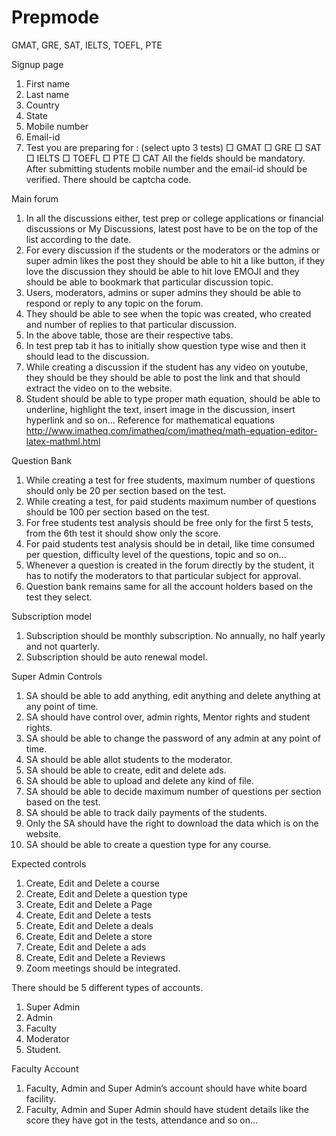 # Prepmode
GMAT, GRE, SAT, IELTS, TOEFL, PTE

Signup page
1.	First name
2.	Last name
3.	Country
4.	State
5.	Mobile number
6.	Email-id
7.	Test you are preparing for : (select upto 3 tests)
□	GMAT
□	GRE
□	SAT
□	IELTS
□	TOEFL
□	PTE
□	CAT
All the fields should be mandatory. 
After submitting students mobile number and the email-id should be verified. 
There should be captcha code.

Main forum
1.	In all the discussions either, test prep or college applications or financial discussions or My Discussions, latest post have to be on the top of the list according to the date.
2.	For every discussion if the students or the moderators or the admins or super admin likes the post they should be able to hit a like button, if they love the discussion they should be able to hit love EMOJI and they should be able to bookmark that particular discussion topic.
3.	Users, moderators, admins or super admins they should be able to respond or reply to any topic on the forum.
4.	They should be able to see when the topic was created, who created and number of replies to that particular discussion.
5.	In the above table, those are their respective tabs.
6.	In test prep tab it has to initially show question type wise and then it should lead to the discussion.
7.	While creating a discussion if the student has any video on youtube, they should be they should be able to post the link and that should extract the video on to the website.
8.	Student should be able to type proper math equation, should be able to underline, highlight the text, insert image in the discussion, insert hyperlink and so on... Reference for mathematical equations
http://www.imatheq.com/imatheq/com/imatheq/math-equation-editor-latex-mathml.html


Question Bank
1.	While creating a test for free students, maximum number of questions should only be 20 per section based on the test.
2.	While creating a test, for paid students maximum number of questions should be 100 per section based on the test.
3.	For free students test analysis should be free only for the first 5 tests, from the 6th test it should show only the score.
4.	For paid students test analysis should be in detail, like time consumed per question, difficulty level of the questions, topic and so on…
5.	Whenever a question is created in the forum directly by the student, it has to notify the moderators to that particular subject for approval.
6.	Question bank remains same for all the account holders based on the test they select.

Subscription model
1.	Subscription should be monthly subscription. No annually, no half yearly and not quarterly.
2.	Subscription should be auto renewal model.

Super Admin Controls
1.	SA should be able to add anything, edit anything and delete anything at any point of time.
2.	SA should have control over, admin rights, Mentor rights and student rights.
3.	SA should be able to change the password of any admin at any point of time.
4.	SA should be able allot students to the moderator.
5.	SA should be able to create, edit and delete ads.
6.	SA should be able to upload and delete any kind of file.
7.	SA should be able to decide maximum number of questions per section based on the test.
8.	SA should be able to track daily payments of the students.
9.	Only the SA should have the right to download the data which is on the website.
10.	SA should be able to create a question type for any course.


Expected controls
1.	Create, Edit and Delete a course
2.	Create, Edit and Delete a question type
3.	Create, Edit and Delete a Page
4.	Create, Edit and Delete a tests
5.	Create, Edit and Delete a deals
6.	Create, Edit and Delete a store
7.	Create, Edit and Delete a ads
8.	Create, Edit and Delete a Reviews
9.	Zoom meetings should be integrated.

There should be 5 different types of accounts.
1.	Super Admin
2.	Admin
3.	Faculty
4.	Moderator
5.	Student.

Faculty Account
1.	Faculty, Admin and Super Admin’s account should have white board facility.
2.	Faculty, Admin and Super Admin should have student details like the score they have got in the tests, attendance and so on…
